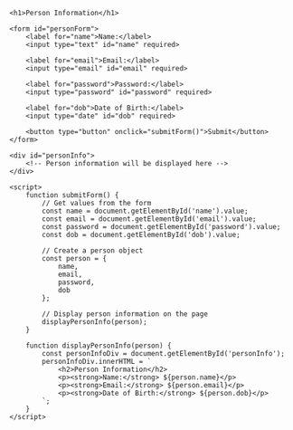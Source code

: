 <!DOCTYPE html>
<html lang="en">
<head>
    <meta charset="UTF-8">
    <meta name="viewport" content="width=device-width, initial-scale=1.0">
    <title>Person Information</title>
    <style>
        /* Add your styles here */
        body {
            font-family: Arial, sans-serif;
        }
    </style>
</head>
<body>

    <h1>Person Information</h1>

    <form id="personForm">
        <label for="name">Name:</label>
        <input type="text" id="name" required>

        <label for="email">Email:</label>
        <input type="email" id="email" required>

        <label for="password">Password:</label>
        <input type="password" id="password" required>

        <label for="dob">Date of Birth:</label>
        <input type="date" id="dob" required>

        <button type="button" onclick="submitForm()">Submit</button>
    </form>

    <div id="personInfo">
        <!-- Person information will be displayed here -->
    </div>

    <script>
        function submitForm() {
            // Get values from the form
            const name = document.getElementById('name').value;
            const email = document.getElementById('email').value;
            const password = document.getElementById('password').value;
            const dob = document.getElementById('dob').value;

            // Create a person object
            const person = {
                name,
                email,
                password,
                dob
            };

            // Display person information on the page
            displayPersonInfo(person);
        }

        function displayPersonInfo(person) {
            const personInfoDiv = document.getElementById('personInfo');
            personInfoDiv.innerHTML = `
                <h2>Person Information</h2>
                <p><strong>Name:</strong> ${person.name}</p>
                <p><strong>Email:</strong> ${person.email}</p>
                <p><strong>Date of Birth:</strong> ${person.dob}</p>
            `;
        }
    </script>

</body>
</html>
